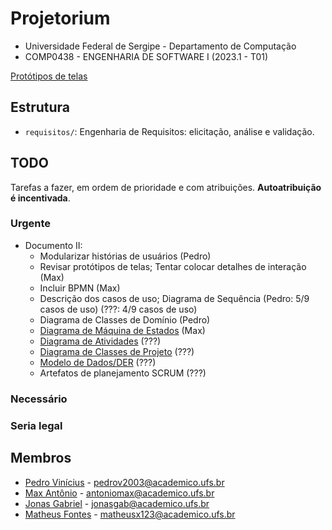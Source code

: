 # Projetorium

* Universidade Federal de Sergipe - Departamento de Computação
* COMP0438 - ENGENHARIA DE SOFTWARE I (2023.1 - T01)

[Protótipos de telas](https://www.figma.com/files/team/1262194734143804841/shardpegasus17's-team?fuid=1262194729814672455)

## Estrutura

* `requisitos/`: Engenharia de Requisitos: elicitação, análise e validação.

## TODO

Tarefas a fazer, em ordem de prioridade e com atribuições. **Autoatribuição é
incentivada**.

### Urgente

* Documento II:
  * Modularizar histórias de usuários (Pedro)
  * Revisar protótipos de telas; Tentar colocar detalhes de interação (Max)
  * Incluir BPMN (Max)
  * Descrição dos casos de uso; Diagrama de Sequência (Pedro: 5/9 casos de uso)
  (???: 4/9 casos de uso)
  * Diagrama de Classes de Domínio (Pedro)
  * [Diagrama de Máquina de Estados](https://plantuml.com/state-diagram) (Max)
  * [Diagrama de Atividades](https://plantuml.com/activity-diagram-beta) (???)
  * [Diagrama de Classes de Projeto](https://plantuml.com/class-diagram) (???)
  * [Modelo de Dados/DER](https://plantuml.com/ie-diagram) (???)
  * Artefatos de planejamento SCRUM (???)

### Necessário

### Seria legal



## Membros

* [Pedro Vinícius](https://github.com/Pedro-V) - [pedrov2003@academico.ufs.br](mailto:pedrov2003@acadeimoc.ufs.br)
* [Max Antônio](https://github.com/Max-Antonio) - [antoniomax@academico.ufs.br](mailto:antoniomax@academico.ufs.br)
* [Jonas Gabriel](https://github.com/jonasgabrieel) - [jonasgab@academico.ufs.br](mailto:jonasgab@academico.ufs.br)
* [Matheus Fontes](https://github.com/Ultedad) - [matheusx123@academico.ufs.br](mailto:matheusx123@academico.ufs.br)
